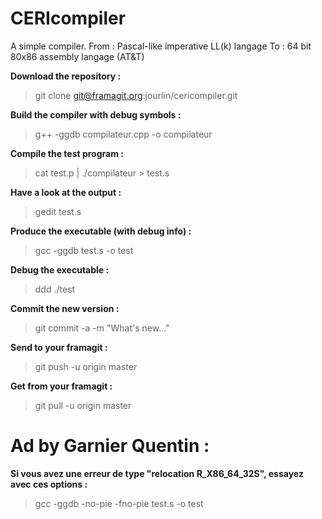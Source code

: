 # CERIcompiler

A simple compiler.
From : Pascal-like imperative LL(k) langage
To : 64 bit 80x86 assembly langage (AT&T)

**Download the repository :**

> git clone git@framagit.org:jourlin/cericompiler.git

**Build the compiler with debug symbols :**

> g++ -ggdb compilateur.cpp -o compilateur

**Compile the test program :**

> cat test.p | ./compilateur > test.s

**Have a look at the output :**

> gedit test.s

**Produce the executable (with debug info) :**

> gcc -ggdb test.s -o test

**Debug the executable :**

> ddd ./test

**Commit the new version :**

> git commit -a -m "What's new..."

**Send to your framagit :**

> git push -u origin master

**Get from your framagit :**

> git pull -u origin master

# Ad by Garnier Quentin :

**Si vous avez une erreur de type "relocation R_X86_64_32S", essayez avec ces options :**

> gcc -ggdb -no-pie -fno-pie test.s -o test

